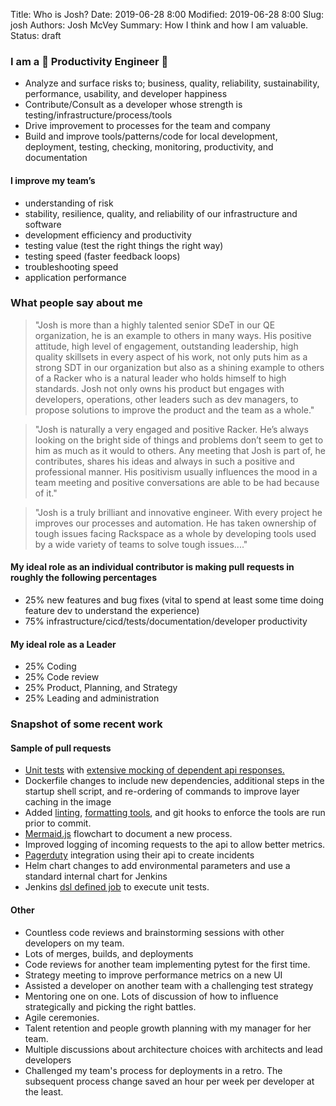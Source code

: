 Title: Who is Josh?
Date: 2019-06-28 8:00
Modified: 2019-06-28 8:00
Slug: josh
Authors: Josh McVey
Summary: How I think and how I am valuable.
Status: draft

### I am a 💜 Productivity Engineer 💜

- Analyze and surface risks to; business, quality, reliability, sustainability, performance, usability, and developer happiness
- Contribute/Consult as a developer whose strength is testing/infrastructure/process/tools
- Drive improvement to processes for the team and company
- Build and improve tools/patterns/code for local development, deployment, testing, checking, monitoring, productivity, and documentation

#### I improve my team’s

- understanding of risk
- stability, resilience, quality, and reliability of our infrastructure and software
- development efficiency and productivity
- testing value (test the right things the right way)
- testing speed (faster feedback loops)
- troubleshooting speed
- application performance

### What people say about me

>"Josh is more than a highly talented senior SDeT in our QE organization, he is an example to others in many ways.  His positive attitude, high level of engagement, outstanding leadership, high quality skillsets in every aspect of his work, not only puts him as a strong SDT in our organization but also as a shining example to others of a Racker who is a natural leader who holds himself to high standards.  Josh not only owns his product but engages with developers, operations, other leaders such as dev managers, to propose solutions to improve the product and the team as a whole."

>"Josh is naturally a very engaged and positive Racker.  He’s always looking on the bright side of things and problems don’t seem to get to him as much as it would to others.  Any meeting that Josh is part of, he contributes, shares his ideas and always in such a positive and professional manner.  His positivism usually influences the mood in a team meeting and positive conversations are able to be had because of it."

>"Josh is a truly brilliant and innovative engineer.  With every project he improves our processes and automation. He has taken ownership of tough issues facing Rackspace as a whole by developing tools used by a wide variety of teams to solve tough issues...."

#### My ideal role as an individual contributor is making pull requests in roughly the following percentages

- 25% new features and bug fixes (vital to spend at least some time doing feature dev to understand the experience)
- 75% infrastructure/cicd/tests/documentation/developer productivity

#### My ideal role as a Leader

- 25% Coding
- 25% Code review
- 25% Product, Planning, and Strategy
- 25% Leading and administration

### Snapshot of some recent work

#### Sample of pull requests

- [Unit tests](https://docs.pytest.org/en/latest/) with [extensive mocking of dependent api responses.](https://github.com/gabrielfalcao/HTTPretty)
- Dockerfile changes to include new dependencies, additional steps in the startup shell script, and re-ordering of commands to improve layer caching in the image
- Added [linting](http://flake8.pycqa.org/en/latest/), [formatting tools](https://github.com/python/black), and git hooks to enforce the tools are run prior to commit.
- [Mermaid.js](https://mermaidjs.github.io) flowchart to document a new process.
- Improved logging of incoming requests to the api to allow better metrics.
- [Pagerduty](https://www.pagerduty.com/) integration using their api to create incidents
- Helm chart changes to add environmental parameters and use a standard internal chart for Jenkins
- Jenkins [dsl defined job](https://jenkinsci.github.io/job-dsl-plugin/#) to execute unit tests.

#### Other

- Countless code reviews and brainstorming sessions with other developers on my team.
- Lots of merges, builds, and deployments
- Code reviews for another team implementing pytest for the first time.
- Strategy meeting to improve performance metrics on a new UI
- Assisted a developer on another team with a challenging test strategy
- Mentoring one on one.  Lots of discussion of how to influence strategically and picking the right battles.
- Agile ceremonies.
- Talent retention and people growth planning with my manager for her team.
- Multiple discussions about architecture choices with architects and lead developers
- Challenged my team's process for deployments in a retro.  The subsequent process change saved an hour per week per developer at the least.
